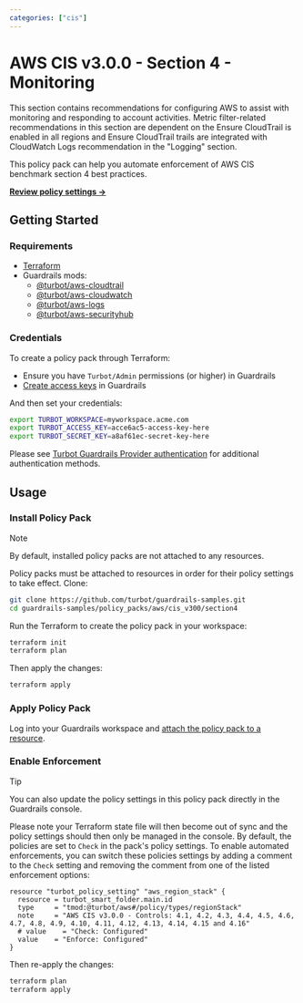 ```yaml
---
categories: ["cis"]
---
```


# AWS CIS v3.0.0 - Section 4 - Monitoring

This section contains recommendations for configuring AWS to assist with monitoring and responding to account activities.
Metric filter-related recommendations in this section are dependent on the Ensure CloudTrail is enabled in all regions and Ensure CloudTrail trails are integrated with CloudWatch Logs recommendation in the "Logging" section.

This policy pack can help you automate enforcement of AWS CIS benchmark section 4 best practices.

**[Review policy settings →](https://hub-guardrails-turbot-com-git-development-turbot.vercel.app/policy-packs/aws/cis_v300/section4/settings)**

## Getting Started

### Requirements

- [Terraform](https://developer.hashicorp.com/terraform/tutorials/aws-get-started/install-cli)
- Guardrails mods:
  - [@turbot/aws-cloudtrail](https://hub-guardrails-turbot-com-git-development-turbot.vercel.app/aws/mods/aws-cloudtrail)
  - [@turbot/aws-cloudwatch](https://hub-guardrails-turbot-com-git-development-turbot.vercel.app/aws/mods/aws-cloudwatch)
  - [@turbot/aws-logs](https://hub-guardrails-turbot-com-git-development-turbot.vercel.app/aws/mods/aws-logs)
  - [@turbot/aws-securityhub](https://hub-guardrails-turbot-com-git-development-turbot.vercel.app/aws/mods/aws-securityhub)

### Credentials

To create a policy pack through Terraform:

- Ensure you have `Turbot/Admin` permissions (or higher) in Guardrails
- [Create access keys](https://turbot.com/guardrails/docs/guides/iam/access-keys#generate-a-new-guardrails-api-access-key) in Guardrails

And then set your credentials:

```sh
export TURBOT_WORKSPACE=myworkspace.acme.com
export TURBOT_ACCESS_KEY=acce6ac5-access-key-here
export TURBOT_SECRET_KEY=a8af61ec-secret-key-here
```

Please see [Turbot Guardrails Provider authentication](https://registry.terraform.io/providers/turbot/turbot/latest/docs#authentication) for additional authentication methods.

## Usage

### Install Policy Pack

> [!NOTE]
> By default, installed policy packs are not attached to any resources.
>
> Policy packs must be attached to resources in order for their policy settings to take effect.
> Clone:

```sh
git clone https://github.com/turbot/guardrails-samples.git
cd guardrails-samples/policy_packs/aws/cis_v300/section4
```

Run the Terraform to create the policy pack in your workspace:

```sh
terraform init
terraform plan
```

Then apply the changes:

```sh
terraform apply
```

### Apply Policy Pack

Log into your Guardrails workspace and [attach the policy pack to a resource](https://turbot.com/guardrails/docs/guides/working-with-folders/smart#attach-a-smart-folder-to-a-resource).

### Enable Enforcement

> [!TIP]
> You can also update the policy settings in this policy pack directly in the Guardrails console.
>
> Please note your Terraform state file will then become out of sync and the policy settings should then only be managed in the console.
> By default, the policies are set to `Check` in the pack's policy settings. To enable automated enforcements, you can switch these policies settings by adding a comment to the `Check` setting and removing the comment from one of the listed enforcement options:

```hcl
resource "turbot_policy_setting" "aws_region_stack" {
  resource = turbot_smart_folder.main.id
  type     = "tmod:@turbot/aws#/policy/types/regionStack"
  note     = "AWS CIS v3.0.0 - Controls: 4.1, 4.2, 4.3, 4.4, 4.5, 4.6, 4.7, 4.8, 4.9, 4.10, 4.11, 4.12, 4.13, 4.14, 4.15 and 4.16"
  # value    = "Check: Configured"
  value    = "Enforce: Configured"
}
```

Then re-apply the changes:

```sh
terraform plan
terraform apply
```
